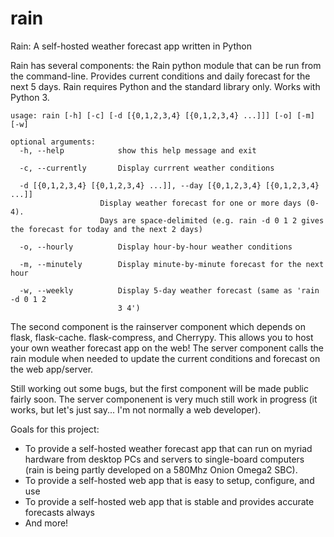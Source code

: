 # rain
Rain: A self-hosted weather forecast app written in Python

Rain has several components: the Rain python module that can be run from the command-line. Provides current conditions and daily forecast for the next 5 days. Rain requires Python and the standard library only. Works with Python 3.

    usage: rain [-h] [-c] [-d [{0,1,2,3,4} [{0,1,2,3,4} ...]]] [-o] [-m] [-w]

    optional arguments:
      -h, --help            show this help message and exit
  
      -c, --currently       Display currrent weather conditions
  
      -d [{0,1,2,3,4} [{0,1,2,3,4} ...]], --day [{0,1,2,3,4} [{0,1,2,3,4} ...]]
                        Display weather forecast for one or more days (0-4).
                        Days are space-delimited (e.g. rain -d 0 1 2 gives the forecast for today and the next 2 days)
                        
      -o, --hourly          Display hour-by-hour weather conditions
  
      -m, --minutely        Display minute-by-minute forecast for the next hour
  
      -w, --weekly          Display 5-day weather forecast (same as 'rain -d 0 1 2
                            3 4')
                        
The second component is the rainserver component which depends on flask, flask-cache. flask-compress, and Cherrypy. This allows you to host your own weather forecast app on the web! The server component calls the rain module when needed to update the current conditions and forecast on the web app/server.

Still working out some bugs, but the first component will be made public fairly soon. The server componenent is very much still work in progress (it works, but let's just say... I'm not normally a web developer).

Goals for this project:
- To provide a self-hosted weather forecast app that can run on myriad hardware from desktop PCs and servers to single-board computers (rain is being partly developed on a 580Mhz Onion Omega2 SBC).
- To provide a self-hosted web app that is  easy to setup, configure, and use
- To provide a self-hosted web app that is stable and provides accurate forecasts always
- And more!